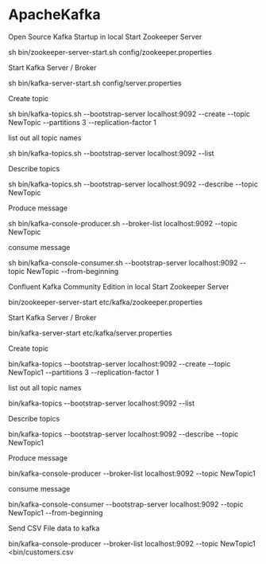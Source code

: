 # ApacheKafka

Open Source Kafka Startup in local
Start Zookeeper Server

sh bin/zookeeper-server-start.sh config/zookeeper.properties

Start Kafka Server / Broker

sh bin/kafka-server-start.sh config/server.properties

Create topic

sh bin/kafka-topics.sh --bootstrap-server localhost:9092 --create --topic NewTopic --partitions 3 --replication-factor 1

list out all topic names

sh bin/kafka-topics.sh --bootstrap-server localhost:9092 --list

Describe topics

sh bin/kafka-topics.sh --bootstrap-server localhost:9092 --describe --topic NewTopic

Produce message

sh bin/kafka-console-producer.sh --broker-list localhost:9092 --topic NewTopic

consume message

sh bin/kafka-console-consumer.sh --bootstrap-server localhost:9092 --topic NewTopic --from-beginning

Confluent Kafka Community Edition in local
Start Zookeeper Server

bin/zookeeper-server-start etc/kafka/zookeeper.properties

Start Kafka Server / Broker

bin/kafka-server-start etc/kafka/server.properties

Create topic

bin/kafka-topics --bootstrap-server localhost:9092 --create --topic NewTopic1 --partitions 3 --replication-factor 1

list out all topic names

bin/kafka-topics --bootstrap-server localhost:9092 --list

Describe topics

bin/kafka-topics --bootstrap-server localhost:9092 --describe --topic NewTopic1

Produce message

bin/kafka-console-producer --broker-list localhost:9092 --topic NewTopic1

consume message

bin/kafka-console-consumer --bootstrap-server localhost:9092 --topic NewTopic1 --from-beginning 

Send CSV File data to kafka

bin/kafka-console-producer --broker-list localhost:9092 --topic NewTopic1 <bin/customers.csv

